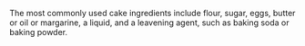 The most commonly used cake ingredients include flour, sugar, eggs, butter or oil or margarine, a liquid, and a leavening agent, such as baking soda or baking powder.